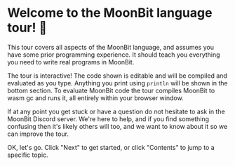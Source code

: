 # Welcome to the MoonBit language tour! 💫

This tour covers all aspects of the MoonBit language, and assumes you have some prior programming experience. It should teach you everything you need to write real programs in MoonBit.

The tour is interactive! The code shown is editable and will be compiled and evaluated as you type. Anything you print using `println` will be shown in the bottom section. To evaluate MoonBit code the tour compiles MoonBit to wasm gc and runs it, all entirely within your browser window.

If at any point you get stuck or have a question do not hesitate to ask in the MoonBit Discord server. We're here to help, and if you find something confusing then it's likely others will too, and we want to know about it so we can improve the tour.

OK, let's go. Click "Next" to get started, or click "Contents" to jump to a specific topic.
